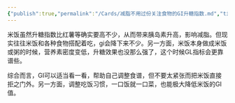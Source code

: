 ```yaml
---
{"publish":true,"permalink":"/Cards/减脂不用过份关注食物的GI升糖指数.md","title":"减脂不用过份关注食物的GI升糖指数","created":"2022-10-21","modified":"2023-03-14","published":"2025-07-29T23:04:08.328+08:00","cssclasses":""}
---
```



米饭虽然升糖指数比红薯等确实要高不少，从而带来胰岛素升高，影响减脂。但现实往往米饭和各种食物搭配着吃，gi会降下来不少。另一方面，米饭本身做成米饭或粥的时候，营养素密度变低，升糖效果也没那么强了，这个时候GL指标会更靠谱些。

综合而言，GI可以适当看一看，帮助自己调整食谱，但不要太紧张而把米饭直接拒之门外。另一方面，调整吃饭习惯，一口饭就一口菜，也能极大降低米饭的GI值。